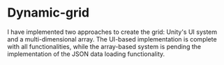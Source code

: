 # Dynamic-grid

I have implemented two approaches to create the grid: Unity's UI system and a multi-dimensional array. The UI-based implementation is complete with all functionalities, while the array-based system is pending the implementation of the JSON data loading functionality. 

